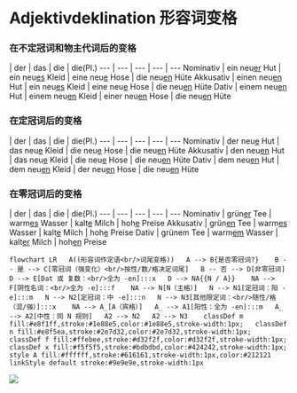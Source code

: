 <!-- source: https://www.notion.so/Adjektivdeklination-166f21c3ea5380e59527fdf9629029f5 -->

# Adjektivdeklination 形容词变格

### 在不定冠词和物主代词后的变格

 | der | das | die | die(Pl.)
--- | --- | --- | --- | ---
Nominativ | ein neu<u>er</u> Hut | ein neu<u>es</u> Kleid | eine neu<u>e</u> Hose | die neu<u>en</u> Hüte
Akkusativ | einen neu<u>en</u> Hut | ein neu<u>es</u> Kleid | eine neu<u>e</u> Hose | die neu<u>en</u> Hüte
Dativ | einem neu<u>en</u> Hut | einem neu<u>en</u> Kleid | einer neu<u>en</u> Hose | die neu<u>en</u> Hüte

### 在定冠词后的变格

 | der | das | die | die(Pl.)
--- | --- | --- | --- | ---
Nominativ | der neu<u>e</u> Hut | das neu<u>e</u> Kleid | die neu<u>e</u> Hose | die neu<u>en</u> Hüte
Akkusativ | den neu<u>en</u> Hut | das neu<u>e</u> Kleid | die neu<u>e</u> Hose | die neu<u>en</u> Hüte
Dativ | dem neu<u>en</u> Hut | dem neu<u>en</u> Kleid | der neu<u>en</u> Hose | die neu<u>en</u> Hüte

### 在零冠词后的变格

 | der | das | die | die(Pl.)
--- | --- | --- | --- | ---
Nominativ | grün<u>er</u> Tee | warm<u>es</u> Wasser | kalt<u>e</u> Milch | hoh<u>e</u> Preise
Akkusativ | grün<u>en</u> Tee | warm<u>es</u> Wasser | kalt<u>e</u> Milch | hoh<u>e</u> Preise
Dativ | grünem Tee | warm<u>em</u> Wasser | kalt<u>er</u> Milch | hoh<u>en</u> Preise

```mermaid
flowchart LR   A((形容词作定语<br/>词尾变格))   A --> B{是否零冠词?}    B -- 是 --> C[零冠词（强变化）<br/>按性/数/格决定词尾]   B -- 否 --> D[非零冠词]    D --> E[Dat 或 复数：<br/>全为 -en]:::x   D --> NA{{N / A}}    NA --> F[阴性名词：<br/>全为 -e]:::f    NA --> N[N（主格）]   N --> N1[定冠词：阳 -e]:::m   N --> N2[定冠词：中 -e]:::n   N --> N3[其他限定词：<br/>随性/格（混/强）]:::x    NA --> A_[A（宾格）]   A_ --> A1[阳性：全为 -en]:::m   A_ --> A2[中性：同 N 规则]   A2 --> N2   A2 --> N3    classDef m fill:#e8f1ff,stroke:#1e88e5,color:#1e88e5,stroke-width:1px;   classDef n fill:#e8f5ea,stroke:#2e7d32,color:#2e7d32,stroke-width:1px;   classDef f fill:#ffebee,stroke:#d32f2f,color:#d32f2f,stroke-width:1px;   classDef x fill:#f5f5f5,stroke:#bdbdbd,color:#424242,stroke-width:1px;    style A fill:#ffffff,stroke:#616161,stroke-width:1px,color:#212121   linkStyle default stroke:#9e9e9e,stroke-width:1px
```

![](https://prod-files-secure.s3.us-west-2.amazonaws.com/07fd5eaa-96e1-4563-88b3-a61a5be94eaa/ed57a091-6204-40fd-9080-094fc2e6d815/Screenshot_2025-05-02_at_10.56.04_AM.png?X-Amz-Algorithm=AWS4-HMAC-SHA256&X-Amz-Content-Sha256=UNSIGNED-PAYLOAD&X-Amz-Credential=ASIAZI2LB466ROJU6OER%2F20251002%2Fus-west-2%2Fs3%2Faws4_request&X-Amz-Date=20251002T090838Z&X-Amz-Expires=3600&X-Amz-Security-Token=IQoJb3JpZ2luX2VjEJH%2F%2F%2F%2F%2F%2F%2F%2F%2F%2FwEaCXVzLXdlc3QtMiJHMEUCIFuLia6yRVFArrNbe6ibLJ4d46uAyhFEnKVcqT3uu8ZjAiEA6jJX1bg6%2FwgcoqfGMQHneKia2%2FAX5Hwe8igRQ9RzjPAq%2FwMIKhAAGgw2Mzc0MjMxODM4MDUiDPQvYtOfDLJwSTLzqircA2FuzpRSHXSMKxLZCi%2Fn1kiDW3q6D5Mxmf7pFeaa9Mte9RG1NaRHTjTIivWOXql0Ips%2BIy%2B9qupbPQunLm4bZsnm5hEOEwriJP2OpVCAGiZGd%2BAOXVxIRYEGpqV2unwCm%2FL1TBoscinxO1nU4qBLarP2TQDfaWXFIZpXsEMtryBklMB0Fh6TztrTt3dVi31ra14Omu61kVJAO1fjvB%2FYt1oy%2Flm1Kwv%2FJ5OUDXGlCqOuIG1%2B0ZmK5FnOzq9FHkpT9XQfYAAb8%2BjMKvdxkYvMHIGNWM1dAJDzurpSUHBbblukwz%2FpAtCkV%2B6qdnRE9b1ixNZqFteEJ5FxtDe%2BNCo6WInNRQv0WkY6yhpfH6%2BEVcYAgSL9Vl0qRhd9H50MGN9TlUATrM%2B567GGj0ny5%2FRfhhjCsg79RmAzwVw3OqjaiYKvRo2Xbjk%2FPVs09KPxTghDB77WeUxVfS%2F1KWeLbEOSmesbTdNDLGeT5MyDCM%2F1dgZXFpX5ZyuktH9pox1%2FP6ZHjKy9aEGBkTVtiiMO7lgtviydqJFPvo1idpmWZofjZng5QB%2FSw2Q403l%2Fn7yfrKQsMQBowKqytg%2BvZhlZu72Gw1m8XFFEnH7GlsxYRs5Q8oNGW8K3B%2BWyZMIvjSa5MM7u%2BMYGOqUBwo0yxSun8jPyMvGP2ytFuxgzyeWZjuEnanPbLZvCQbAm7X98qEn9oslxtRLGZl%2FPK5zFns4Mo6ru3vH3HiQUm2hqO1ZbDojtUcc%2Bmg9LeZFU00RT198qldLLlJMHniEC%2BnA6aHqEQQhdFipms7R3%2Fvjwm9rm2osao8H2JnN2AdvUofkaoA9ukQPRne5ikiR%2BVM7mVzrGADYle%2FzYudBt2G3SX13T&X-Amz-Signature=16075cf1199c7872317b2287786f2496530318a264f1e183c3532fa55bcc5284&X-Amz-SignedHeaders=host&x-amz-checksum-mode=ENABLED&x-id=GetObject)

